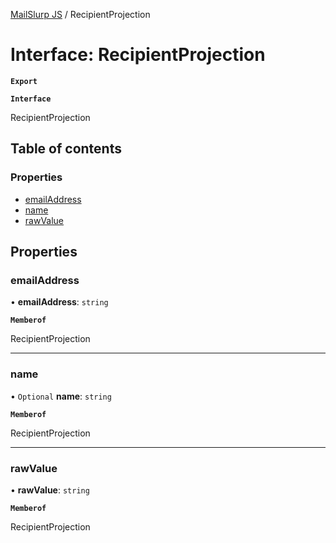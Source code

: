[MailSlurp JS](../README.md) / RecipientProjection

# Interface: RecipientProjection

**`Export`**

**`Interface`**

RecipientProjection

## Table of contents

### Properties

- [emailAddress](RecipientProjection.md#emailaddress)
- [name](RecipientProjection.md#name)
- [rawValue](RecipientProjection.md#rawvalue)

## Properties

### emailAddress

• **emailAddress**: `string`

**`Memberof`**

RecipientProjection

___

### name

• `Optional` **name**: `string`

**`Memberof`**

RecipientProjection

___

### rawValue

• **rawValue**: `string`

**`Memberof`**

RecipientProjection
